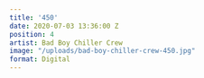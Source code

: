 ```yaml
---
title: '450'
date: 2020-07-03 13:36:00 Z
position: 4
artist: Bad Boy Chiller Crew
image: "/uploads/bad-boy-chiller-crew-450.jpg"
format: Digital
---
```


